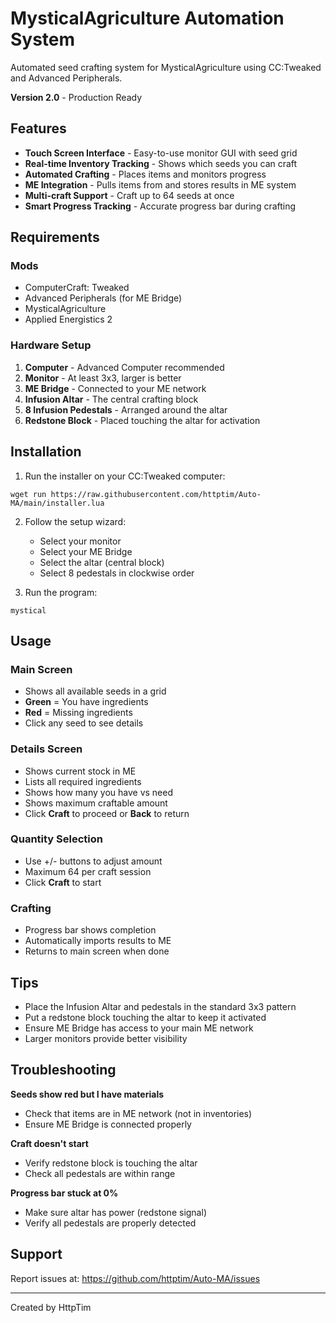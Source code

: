 # MysticalAgriculture Automation System

Automated seed crafting system for MysticalAgriculture using CC:Tweaked and Advanced Peripherals.

**Version 2.0** - Production Ready

## Features

- **Touch Screen Interface** - Easy-to-use monitor GUI with seed grid
- **Real-time Inventory Tracking** - Shows which seeds you can craft
- **Automated Crafting** - Places items and monitors progress
- **ME Integration** - Pulls items from and stores results in ME system
- **Multi-craft Support** - Craft up to 64 seeds at once
- **Smart Progress Tracking** - Accurate progress bar during crafting

## Requirements

### Mods
- ComputerCraft: Tweaked
- Advanced Peripherals (for ME Bridge)
- MysticalAgriculture
- Applied Energistics 2

### Hardware Setup
1. **Computer** - Advanced Computer recommended
2. **Monitor** - At least 3x3, larger is better
3. **ME Bridge** - Connected to your ME network
4. **Infusion Altar** - The central crafting block
5. **8 Infusion Pedestals** - Arranged around the altar
6. **Redstone Block** - Placed touching the altar for activation

## Installation

1. Run the installer on your CC:Tweaked computer:
```
wget run https://raw.githubusercontent.com/httptim/Auto-MA/main/installer.lua
```

2. Follow the setup wizard:
   - Select your monitor
   - Select your ME Bridge
   - Select the altar (central block)
   - Select 8 pedestals in clockwise order

3. Run the program:
```
mystical
```

## Usage

### Main Screen
- Shows all available seeds in a grid
- **Green** = You have ingredients
- **Red** = Missing ingredients
- Click any seed to see details

### Details Screen
- Shows current stock in ME
- Lists all required ingredients
- Shows how many you have vs need
- Shows maximum craftable amount
- Click **Craft** to proceed or **Back** to return

### Quantity Selection
- Use +/- buttons to adjust amount
- Maximum 64 per craft session
- Click **Craft** to start

### Crafting
- Progress bar shows completion
- Automatically imports results to ME
- Returns to main screen when done

## Tips

- Place the Infusion Altar and pedestals in the standard 3x3 pattern
- Put a redstone block touching the altar to keep it activated
- Ensure ME Bridge has access to your main ME network
- Larger monitors provide better visibility

## Troubleshooting

**Seeds show red but I have materials**
- Check that items are in ME network (not in inventories)
- Ensure ME Bridge is connected properly

**Craft doesn't start**
- Verify redstone block is touching the altar
- Check all pedestals are within range

**Progress bar stuck at 0%**
- Make sure altar has power (redstone signal)
- Verify all pedestals are properly detected

## Support

Report issues at: https://github.com/httptim/Auto-MA/issues

---

Created by HttpTim